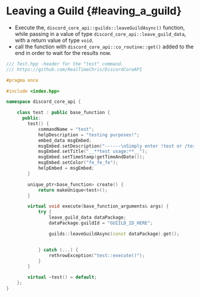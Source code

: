 Leaving a Guild {#leaving_a_guild}
============
- Execute the, `discord_core_api::guilds::leaveGuildAsync()` function, while passing in a value of type `discord_core_api::leave_guild_data`, with a return value of type `void`.
- call the function with `discord_core_api::co_routine::get()` added to the end in order to wait for the results now.

```cpp
/// Test.hpp -header for the "test" command.
/// https://github.com/RealTimeChris/DiscordCoreAPI

#pragma once

#include <index.hpp>

namespace discord_core_api {

	class test : public base_function {
	  public:
		test() {
			commandName = "test";
			helpDescription = "testing purposes!";
			embed_data msgEmbed;
			msgEmbed.setDescription("------\nSimply enter !test or /test!\n------");
			msgEmbed.setTitle("__**test usage:**__");
			msgEmbed.setTimeStamp(getTimeAndDate());
			msgEmbed.setColor("fe_fe_fe");
			helpEmbed = msgEmbed;
		}

		unique_ptr<base_function> create() {
			return makeUnique<test>();
		}

		virtual void execute(base_function_arguments& args) {
			try {
				leave_guild_data dataPackage;
				dataPackage.guildId = "GUIILD_ID_HERE";

				guilds::leaveGuildAsync(const dataPackage).get();


			} catch (...) {
				rethrowException("test::execute()");
			}
		}

		virtual ~test() = default;
	};
}
```
